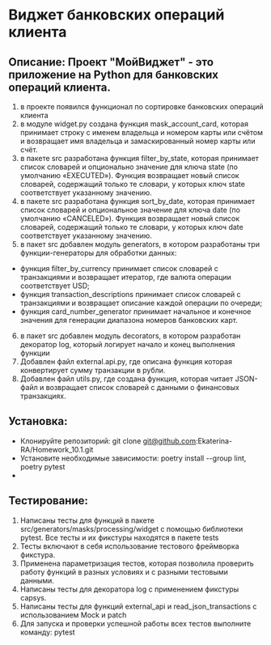 # Виджет банковских операций клиента 

## Описание: Проект "МойВиджет" - это приложение на Python для банковских операций клиента.

1. в проекте появился  функционал по сортировке банковских операций клиента
2. в модуле widget.py создана функция mask_account_card, которая принимает строку с именем владельца и номером карты или счётом и возвращает имя владельца и замаскированный номер карты или счёт. 
3. в пакете src разработана функция filter_by_state, которая принимает список словарей и опционально значение для ключа state (по умолчанию «EXECUTED»). Функция возвращает новый список словарей, содержащий только те словари, у которых ключ state соответствует указанному значению.
4. в пакете src разработана функция sort_by_date, которая принимает список словарей и опциональное значение для ключа date (по умолчанию «CANCELED»). Функция возвращает новый список словарей, содержащий только те словари, у которых ключ date соответствует указанному значению. 
5. в пакет src добавлен модуль generators, в котором разработаны три функции-генераторы для обработки данных:
 - функция filter_by_currency принимает список словарей с транзакциями и возвращает итератор, где валюта операции соответствует USD;
 - функция transaction_descriptions принимает список словарей с транзакциями и возвращает описание каждой операции по очереди;
 - функция card_number_generator принимает начальное и конечное значения для генерации диапазона номеров банковских карт.
6. в пакет src добавлен модуль decorators, в котором разработан декоратор log, который логирует начало и конец выполнения функции
7. Добавлен файл external.api.py, где описана функция которая конвертирует сумму транзакции в рубли.
8. Добавлен файл utils.py, где создана функция, которая читает JSON-файл и возвращает список словарей с данными о финансовых транзакциях.

## Установка:

 - Клонируйте репозиторий: git clone git@github.com:Ekaterina-RA/Homework_10.1.git
 - Установите необходимые зависимости: poetry install --group lint, poetry pytest
 - 
## Тестирование: 

1. Написаны тесты для функций в пакете src/generators/masks/processing/widget с помощью библиотеки pytest. Все тесты и их фикстуры находятся в пакете tests
2. Тесты включают в себя использование тестового фреймворка фикстура.
3. Применена параметризация тестов, которая позволила проверить работу функций в разных условиях и с разными тестовыми данными.
4. Написаны тесты для декоратора log с применением фикстуры capsys.
5. Написаны тесты для функций external_api и read_json_transactions с использованием Mock  и patch
6. Для запуска и проверки успешной работы всех тестов выполните команду: pytest 


